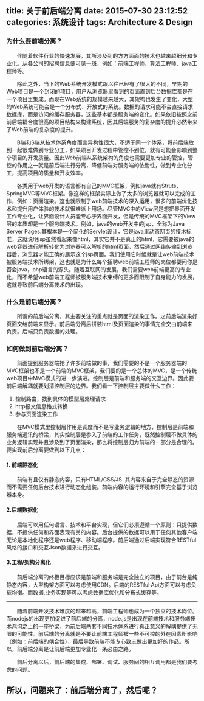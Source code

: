 title: 关于前后端分离
date: 2015-07-30 23:12:52
categories: 系统设计
tags: Architecture & Design
---
### 为什么要前端分离？

　　伴随着软件行业的快速发展，其所涉及到的方方面面的技术也越来越细分和专业化。从各公司的招聘信息便可见一斑，例如：前端工程师、算法工程师、java工程师等。
   
　　除此之外，当下的Web系统开发模式跟以往已经有了很大的不同，早期的Web项目是一个封闭的项目，用户从浏览器里看到的页面直到后台数据库都是在一个项目里集成。而现在Web系统的规模越来越大，其架构也发生了变化，大型的Web系统可能会是一个分布式、开放式的系统。数据的请求可能不会直接请求数据库，而是访问的缓存服务器，这些基本都是服务端的变化。如果依旧按照之前前后端耦合度很高的项目结构来构建系统，因其后端服务的复杂度的提升必然带来了Web前端的复杂度的提升。
   
　　B端和S端从技术体系角度而言异构性很大，不适于同一个体系，将前后端放到一起很难做到专业分工，如果项目开发过程中管控不到位，就有可能会影响到整个项目的开发质量。因此Web前端从系统架构的角度也需要更加专业的管控，管控的作用之一就是前后端进行分离，降低前端对服务端的依耐性，做到专业化分工，提高项目的质量和开发效率。
   
　　各类用于web开发的语言都有自己的MVC框架，例如java就有Struts、SpringMVC等MVC框架。像这样的框架实际上做了太多的浏览器就可以完成的工作，例如：页面渲染。这也就限制了web前端技术的深入运用，很多的前端优化技术和提升用户体验的技术就很难派上用场。尽管MVC中的View层是想把界面开发工作专业化，让界面设计人员能专心于界面开发，但是传统的MVC框架下的View层的本质却是一个服务端技术。例如，java的web开发中的jsp，全称为Java Server Pages.其根本是一个简化的Servlet设计，它是java里动态网页的技术标准，这就说明jsp虽然看起来像html，其实它并不是真正的html，它需要被java的web容器进行解析转化为浏览器可以解析的html页面，然后通过网络传输到浏览器后，浏览器才能正确的展示这个jsp页面。我们使用它时候就是让web前端技术被服务端技术所绑架，这也就是为什么每个招聘web前端工程师的岗位都要问你是否会java，php语言的源头。随着互联网的发展，我们需要web前端更高的专业化，而不希望web前端工程师被服务端技术束缚的更多而限制了自身能力的发展，这就导致前后端分离技术的出现。
   
### 什么是前后端分离？
　　所谓的前后端分离，其主要关注的重点就是页面的渲染工作。之前后端渲染好页面交给前端来显示。前后端分离后拼装html及页面渲染的事情完全交由前端来负责。后端只负责数据的处理。
   
### 如何做到前后端分离？
　　前面提到服务器端抢了许多前端做的事，我们需要的不是一个服务器端的MVC框架也不是一个前端的MVC框架，我们要的是一个总体的MVC，是一个传统web项目中MVC模式的进一步演进。控制层是前端和服务端的交互边界。因此要前后端解耦就要划清控制层的边界。我们看一下控制层主要做什么工作：
   1. 控制路由，找到具体的模型层处理请求
   2. http报文信息格式转换
   3. 参与页面渲染工作
   
   
　　在MVC模式里控制层作用是调度而不是写业务逻辑的地方，控制层是前端和服务端通讯的桥梁，其实控制层是参入了前端的工作任务，既然控制层不做具体的业务逻辑实现并且涉及到了页面渲染，那么将控制层归为前端的一部分是合理的。
   要实现前后分离要做到以下几点：
   #### 1. 前端静态化
　　前端有且仅有静态内容，只有HTML/CSS/JS. 其内容来自于完全静态的资源而不需要任何后台技术进行动态化组装。前端内容的运行环境和引擎完全基于浏览器本身。
   #### 2.后端数据化
　　后端可以用任何语言、技术和平台实现，但它们必须遵循一个原则：只提供数据，不提供任何和界面表现有关的内容。后台提供的数据可以用于任何其他客户端无论是本地化程序还是web程序、移动端程序。前后端通过后端实现符合RESTful风格的接口和交互Json数据来进行交互。
   #### 3.工程/架构分离化
　　前后端分离的终极目标应该是前端和服务端是完全独立的项目，由于前台是纯静态内容，大型构架方面可以考虑使用CDN。后端的RESTful Api方面可以考虑负载均衡。而数据,业务实现等可以考虑数据库优化和分布式缓存等。
   
-----

　　随着前端开发技术难度的越来越高，前端工程师也成为一个独立的技术岗位。而nodejs的出现更加促进了前后端的分离，node.js是出现在前端技术和服务端技术鸿沟之上的一座桥梁，为前后端两套不同技术体系进行真正意义的解耦提供了无限的可能性。前后端的分离就是不要让前端工程师被一些不可控的外在因素所影响（例如：前后端的耦合性），最后导致前端不能专心致志做出更加好的作品。所以，前后端分离是让前后端更加专业化一条必由之路。

　　前后分离以后，前后端的集成、部署、调试、服务间的相互调用都是我们要考虑的问题。

## 所以，问题来了：前后端分离了，然后呢？


